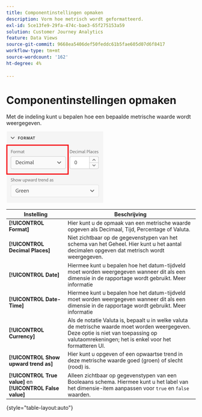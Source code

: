 ```yaml
---
title: Componentinstellingen opmaken
description: Vorm hoe metrisch wordt geformatteerd.
exl-id: 5ce13fe9-29fa-474c-bae3-65f275153a59
solution: Customer Journey Analytics
feature: Data Views
source-git-commit: 9668ea5406def50feddc61b5fae605d07d6f8417
workflow-type: tm+mt
source-wordcount: '162'
ht-degree: 4%

---
```


# Componentinstellingen opmaken

Met de indeling kunt u bepalen hoe een bepaalde metrische waarde wordt weergegeven.

![Indelingsinstellingen](../assets/format-settings.png)

| Instelling | Beschrijving |
| --- | --- |
| **[!UICONTROL Format]** | Hier kunt u de opmaak van een metrische waarde opgeven als Decimaal, Tijd, Percentage of Valuta. |
| **[!UICONTROL Decimal Places]** | Niet zichtbaar op de gegevenstypen van het schema van het Geheel. Hier kunt u het aantal decimalen opgeven dat metrisch wordt weergegeven. |
| **[!UICONTROL Date]** | Hiermee kunt u bepalen hoe het datum-tijdveld moet worden weergegeven wanneer dit als een dimensie in de rapportage wordt gebruikt. Meer informatie |
| **[!UICONTROL Date-Time]** | Hiermee kunt u bepalen hoe het datum-tijdveld moet worden weergegeven wanneer dit als een dimensie in de rapportage wordt gebruikt. Meer informatie |
| **[!UICONTROL Currency]** | Als de notatie Valuta is, bepaalt u in welke valuta de metrische waarde moet worden weergegeven. Deze optie is niet van toepassing op valutaomrekeningen; het is enkel voor het formatteren UI. |
| **[!UICONTROL Show upward trend as]** | Hier kunt u opgeven of een opwaartse trend in deze metrische waarde goed (groen) of slecht (rood) is. |
| **[!UICONTROL True value]** en **[!UICONTROL False value]** | Alleen zichtbaar op gegevenstypen van een Booleaans schema. Hiermee kunt u het label van het dimensie-item aanpassen voor `true` en `false` waarden. |

{style=&quot;table-layout:auto&quot;}
